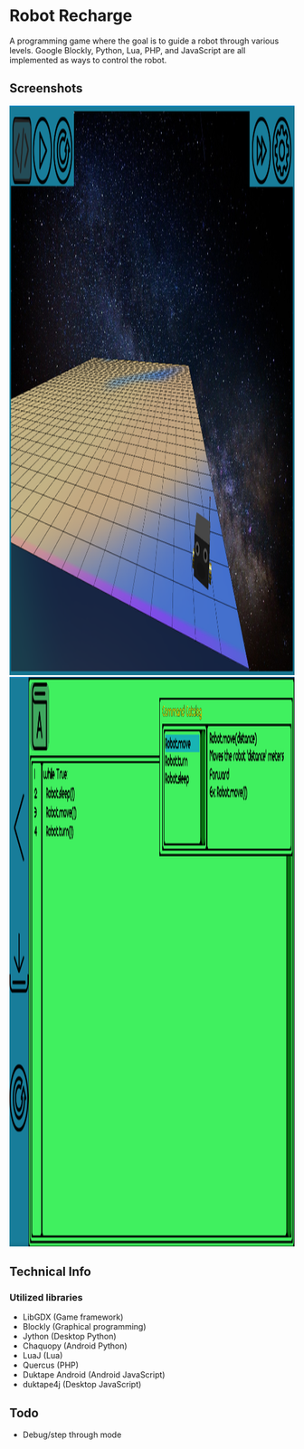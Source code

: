# Robot Recharge
A programming game where the goal is to guide a robot through various levels.
Google Blockly, Python, Lua, PHP, and JavaScript are all implemented as ways to
control the robot.

## Screenshots

<img src="media/screenshot1.png?raw=true" height="1007" width="1795">
<img src="media/screenshot2.png?raw=true" height="1007" width="1795">

## Technical Info
### Utilized libraries
- LibGDX (Game framework)
- Blockly (Graphical programming)
- Jython (Desktop Python)
- Chaquopy (Android Python)
- LuaJ (Lua)
- Quercus (PHP)
- Duktape Android (Android JavaScript)
- duktape4j (Desktop JavaScript)

## Todo
- Debug/step through mode
